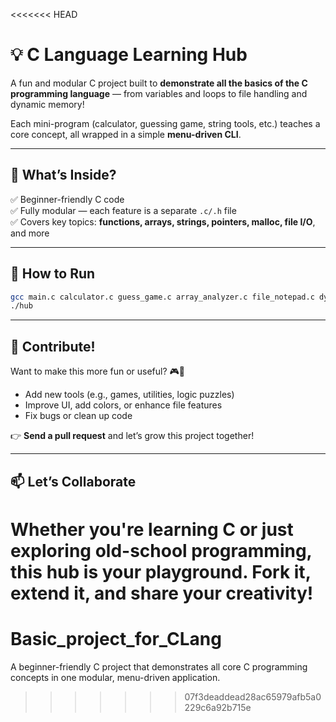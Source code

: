 <<<<<<< HEAD

# 💡 C Language Learning Hub

A fun and modular C project built to **demonstrate all the basics of the C programming language** — from variables and loops to file handling and dynamic memory!

Each mini-program (calculator, guessing game, string tools, etc.) teaches a core concept, all wrapped in a simple **menu-driven CLI**.

---

## 🚀 What’s Inside?

✅ Beginner-friendly C code  
✅ Fully modular — each feature is a separate `.c/.h` file  
✅ Covers key topics: **functions, arrays, strings, pointers, malloc, file I/O**, and more

---

## 🧠 How to Run

```bash
gcc main.c calculator.c guess_game.c array_analyzer.c file_notepad.c dynamic_memory.c string_tools.c -o hub
./hub
```

---

## 🤝 Contribute!

Want to make this more fun or useful? 🎮🧰  
- Add new tools (e.g., games, utilities, logic puzzles)  
- Improve UI, add colors, or enhance file features  
- Fix bugs or clean up code

👉 **Send a pull request** and let’s grow this project together!

---

## 📫 Let’s Collaborate

Whether you're learning C or just exploring old-school programming, this hub is your playground. Fork it, extend it, and share your creativity!
=======
# Basic_project_for_CLang
 A beginner-friendly C project that demonstrates all core C programming concepts in one modular, menu-driven application.
>>>>>>> 07f3deaddead28ac65979afb5a0229c6a92b715e
